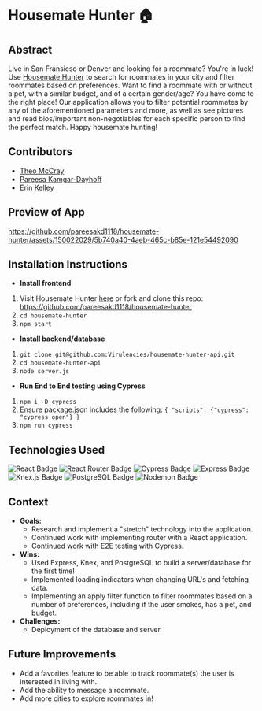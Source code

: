 # Housemate Hunter 🏠

## Abstract
Live in San Fransicso or Denver and looking for a roommate? You're in luck! Use [Housemate Hunter](https://housemate-hunter.vercel.app/) to search for roommates in your city and filter roommates based on preferences. Want to find a roommate with or without a pet, with a similar budget, and of a certain gender/age? You have come to the right place! Our application allows you to filter potential roommates by any of the aforementioned parameters and more, as well as see pictures and read bios/important non-negotiables for each specific person to find the perfect match. Happy housemate hunting! 

## Contributors 
- [Theo McCray](https://github.com/Virulencies)
- [Pareesa Kamgar-Dayhoff](https://github.com/pareesakd1118)
- [Erin Kelley](https://github.com/kelleyej)

## Preview of App
https://github.com/pareesakd1118/housemate-hunter/assets/150022029/5b740a40-4aeb-465c-b85e-121e54492090

## Installation Instructions
- **Install frontend**
1. Visit Housemate Hunter [here](https://housemate-hunter.vercel.app/) or fork and clone this repo: https://github.com/pareesakd1118/housemate-hunter
2. `cd housemate-hunter`
3. `npm start`
- **Install backend/database**
1. `git clone git@github.com:Virulencies/housemate-hunter-api.git`
2. `cd housemate-hunter-api`
3. `node server.js`
- **Run End to End testing using Cypress**
1. `npm i -D cypress`
2. Ensure package.json includes the following:
`{ "scripts": {"cypress": "cypress open"} }`
3. `npm run cypress`

## Technologies Used
![React Badge](https://img.shields.io/badge/React-61DAFB?logo=react&logoColor=000&style=flat) ![React Router Badge](https://img.shields.io/badge/React%20Router-CA4245?logo=reactrouter&logoColor=fff&style=flat) ![Cypress Badge](https://img.shields.io/badge/Cypress-69D3A7?logo=cypress&logoColor=fff&style=flat) ![Express Badge](https://img.shields.io/badge/Express-000?logo=express&logoColor=fff&style=flat) ![Knex.js Badge](https://img.shields.io/badge/Knex.js-D26B38?logo=knexdotjs&logoColor=fff&style=flat) ![PostgreSQL Badge](https://img.shields.io/badge/PostgreSQL-4169E1?logo=postgresql&logoColor=fff&style=flat) ![Nodemon Badge](https://img.shields.io/badge/Nodemon-76D04B?logo=nodemon&logoColor=fff&style=flat)

## Context 
- **Goals:**
  - Research and implement a "stretch" technology into the application.
  - Continued work with implementing router with a React application.
  - Continued work with E2E testing with Cypress. 
- **Wins:**
  - Used Express, Knex, and PostgreSQL to build a server/database for the first time!
  - Implemented loading indicators when changing URL's and fetching data.
  - Implementing an apply filter function to filter roommates based on a number of preferences, including if the user smokes, has a pet, and budget. 
- **Challenges:**
  - Deployment of the database and server. 

## Future Improvements 
- Add a favorites feature to be able to track roommate(s) the user is interested in living with.
- Add the ability to message a roommate.
- Add more cities to explore roommates in! 
